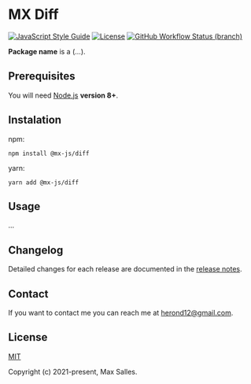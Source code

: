 # MX Diff

[![JavaScript Style Guide](https://img.shields.io/badge/code_style-standard-brightgreen.svg)](https://standardjs.com)
[![License](https://img.shields.io/github/license/maxsalles/mx-diff.svg)](LICENSE)
[![GitHub Workflow Status (branch)](https://img.shields.io/github/workflow/status/maxsalles/mx-diff/test/master)](https://github.com/maxsalles/mx-diff/actions?query=workflow%3Atest+branch%3Amaster)

**Package name** is a (...).

## Prerequisites

You will need [Node.js](https://nodejs.org/) **version 8+**.

## Instalation

npm:

```
npm install @mx-js/diff
```

yarn:

```
yarn add @mx-js/diff
```

## Usage

...

## Changelog

Detailed changes for each release are documented in the [release notes](https://github.com/maxsalles/mx-diff/releases).

## Contact

If you want to contact me you can reach me at <herond12@gmail.com>.

## License

[MIT](LICENSE)

Copyright (c) 2021-present, Max Salles.
